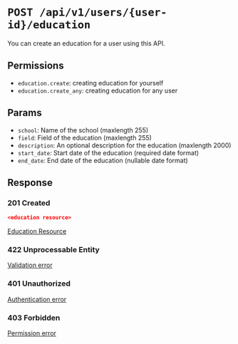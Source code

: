 # `POST /api/v1/users/{user-id}/education`
You can create an education for a user using this API.


## Permissions

- `education.create`: creating education for yourself
- `education.create_any`: creating education for any user

## Params

- `school`: Name of the school (maxlength 255)
- `field`: Field of the education (maxlength 255)
- `description`: An optional description for the education (maxlength 2000)
- `start_date`: Start date of the education (required date format)
- `end_date`: End date of the education (nullable date format)

## Response

### 201 Created
```json
<education resource>
```

[Education Resource](education_resource.md)

### 422 Unprocessable Entity
[Validation error](../../_globals/validation-errors.md)

### 401 Unauthorized
[Authentication error](../../_globals/authentication-errors.md)

### 403 Forbidden
[Permission error](../../_globals/permission-errors.md)
